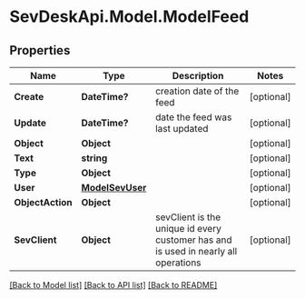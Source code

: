 # SevDeskApi.Model.ModelFeed
## Properties

Name | Type | Description | Notes
------------ | ------------- | ------------- | -------------
**Create** | **DateTime?** | creation date of the feed | [optional] 
**Update** | **DateTime?** | date the feed was last updated | [optional] 
**Object** | **Object** |  | [optional] 
**Text** | **string** |  | [optional] 
**Type** | **Object** |  | [optional] 
**User** | [**ModelSevUser**](ModelSevUser.md) |  | [optional] 
**ObjectAction** | **Object** |  | [optional] 
**SevClient** | **Object** | sevClient is the unique id every customer has and is used in nearly all operations | [optional] 

[[Back to Model list]](../README.md#documentation-for-models) [[Back to API list]](../README.md#documentation-for-api-endpoints) [[Back to README]](../README.md)

